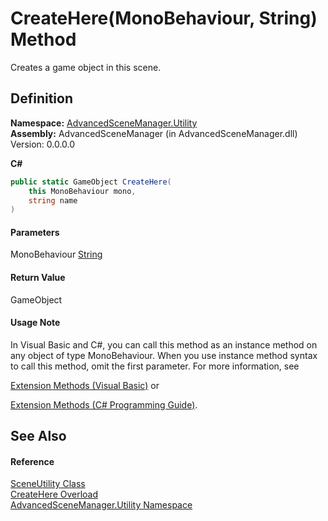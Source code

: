 # CreateHere(MonoBehaviour, String) Method

Creates a game object in this scene.

## Definition

**Namespace:** [AdvancedSceneManager.Utility](N_AdvancedSceneManager_Utility.md)\
**Assembly:** AdvancedSceneManager (in AdvancedSceneManager.dll) Version: 0.0.0.0

**C#**

```c#
public static GameObject CreateHere(
	this MonoBehaviour mono,
	string name
)
```

#### Parameters

&#x20; MonoBehaviour   [String](https://learn.microsoft.com/dotnet/api/system.string)&#x20;

#### Return Value

GameObject

#### Usage Note

In Visual Basic and C#, you can call this method as an instance method on any object of type MonoBehaviour. When you use instance method syntax to call this method, omit the first parameter. For more information, see

[Extension Methods (Visual Basic)](https://docs.microsoft.com/dotnet/visual-basic/programming-guide/language-features/procedures/extension-methods) or

[Extension Methods (C# Programming Guide)](https://docs.microsoft.com/dotnet/csharp/programming-guide/classes-and-structs/extension-methods).

## See Also

#### Reference

[SceneUtility Class](T_AdvancedSceneManager_Utility_SceneUtility.md)\
[CreateHere Overload](Overload_AdvancedSceneManager_Utility_SceneUtility_CreateHere.md)\
[AdvancedSceneManager.Utility Namespace](N_AdvancedSceneManager_Utility.md)
